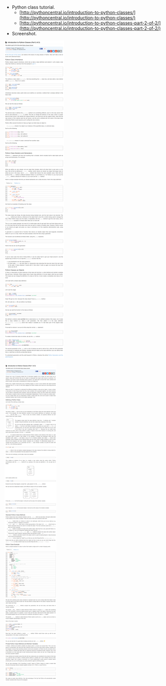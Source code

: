 * Python class tutorial.
    * [http://pythoncentral.io/introduction-to-python-classes/](http://pythoncentral.io/introduction-to-python-classes/)
    * [http://pythoncentral.io/introduction-to-python-classes-part-2-of-2/](http://pythoncentral.io/introduction-to-python-classes-part-2-of-2/)
* Screenshot.

![./20161118-0309-cet-tutorial-on-python-class-1.png](./20161118-0309-cet-tutorial-on-python-class-1.png)

![./20161118-0309-cet-tutorial-on-python-class-2.png](./20161118-0309-cet-tutorial-on-python-class-2.png)